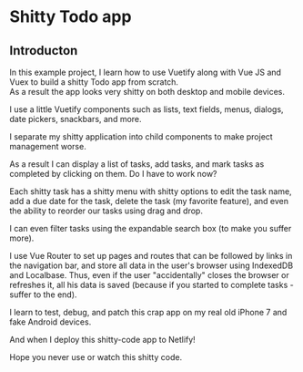 # Shitty Todo app

## Introducton
In this example project, I learn how to use Vuetify along with Vue JS and Vuex to build a shitty Todo app from scratch.  
As a result the app looks very shitty on both desktop and mobile devices.  
    
I use a little Vuetify components such as lists, text fields, menus, dialogs, date pickers, snackbars, and more.  
  
I separate my shitty application into child components to make project management worse.  
    
As a result I can display a list of tasks, add tasks, and mark tasks as completed by clicking on them. Do I have to work now?  
  
Each shitty task has a shitty menu with shitty options to edit the task name, add a due date for the task, delete the task (my favorite feature), and even the ability to reorder our tasks using drag and drop.
  
I can even filter tasks using the expandable search box (to make you suffer more).
  
I use Vue Router to set up pages and routes that can be followed by links in the navigation bar, and store all data in the user's browser using IndexedDB and Localbase. Thus, even if the user "accidentally" closes the browser or refreshes it, all his data is saved (because if you started to complete tasks - suffer to the end).
  
I learn to test, debug, and patch this crap app on my real old iPhone 7 and fake Android devices.  
  
And when I deploy this shitty-code app to Netlify!  
  
Hope you never use or watch this shitty code.  
  